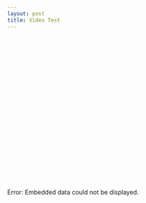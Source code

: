 ```yaml
---
layout: post
title: Video Test
---
```



<object data="http://vidto.me/embed-m06pdcwgctlz-620x350.html" width="620" height="350">
    <embed src="http://vidto.me/embed-m06pdcwgctlz-620x350.html" width="620" height="350"> </embed>
    Error: Embedded data could not be displayed.
</object>
